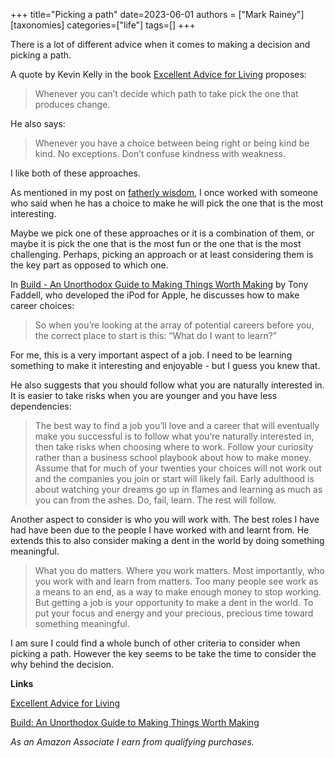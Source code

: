 +++
title="Picking a path"
date=2023-06-01
authors = ["Mark Rainey"]
[taxonomies]
categories=["life"]
tags=[]
+++

There is a lot of different advice when it comes to making a decision and picking a path.

<!-- more -->

A quote by Kevin Kelly in the book [Excellent Advice for Living](https://amzn.to/3WLHCgj) proposes:

> Whenever you can’t decide which path to take pick the one that produces change.

He also says:

> Whenever you have a choice between being right or being kind be kind. No exceptions. Don’t confuse kindness with weakness.

I like both of these approaches.

As mentioned in my post on [fatherly wisdom](/posts/fatherlywisdom/), I once worked with someone who said when he has a choice to make he will pick the one that is the most interesting. 

Maybe we pick one of these approaches or it is a combination of them, or maybe it is pick the one that is the most fun or the one that is the most challenging. Perhaps, picking an approach or at least considering them is the key part as opposed to which one.

In [Build - An Unorthodox Guide to Making Things Worth Making](https://amzn.to/43Aktji) by Tony Faddell, who developed the iPod for Apple, he discusses how to make career choices:

> So when you’re looking at the array of potential careers before you, the correct place to start is this: “What do I want to learn?”

For me, this is a very important aspect of a job. I need to be learning something to make it interesting and enjoyable - but I guess you knew that.

He also suggests that you should follow what you are naturally interested in. It is easier to take risks when you are younger and you have less dependencies:

> The best way to find a job you’ll love and a career that will eventually make you successful is to follow what you’re naturally interested in, then take risks when choosing where to work. Follow your curiosity rather than a business school playbook about how to make money. Assume that for much of your twenties your choices will not work out and the companies you join or start will likely fail. Early adulthood is about watching your dreams go up in flames and learning as much as you can from the ashes. Do, fail, learn. The rest will follow.

Another aspect to consider is who you will work with. The best roles I have had have been due to the people I have worked with and learnt from. He extends this to also consider making a dent in the world by doing something meaningful.

> What you do matters. Where you work matters. Most importantly, who you work with and learn from matters. Too many people see work as a means to an end, as a way to make enough money to stop working. But getting a job is your opportunity to make a dent in the world. To put your focus and energy and your precious, precious time toward something meaningful.

I am sure I could find a whole bunch of other criteria to consider when picking a path. However the key seems to be take the time to consider the why behind the decision.

__Links__

[Excellent Advice for Living](https://amzn.to/3WLHCgj)

[Build: An Unorthodox Guide to Making Things Worth Making](https://amzn.to/43Aktji)

*As an Amazon Associate I earn from qualifying purchases.*



